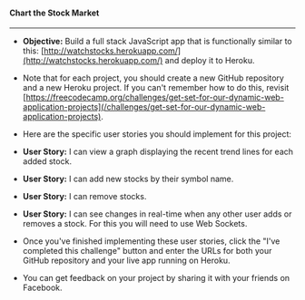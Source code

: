 #### Chart the Stock Market

* * *

*   **Objective:** Build a full stack JavaScript app that is functionally similar to this: [http://watchstocks.herokuapp.com/](http://watchstocks.herokuapp.com/) and deploy it to Heroku.

*   Note that for each project, you should create a new GitHub repository and a new Heroku project. If you can't remember how to do this, revisit [https://freecodecamp.org/challenges/get-set-for-our-dynamic-web-application-projects](/challenges/get-set-for-our-dynamic-web-application-projects).

*   Here are the specific user stories you should implement for this project:

*   **User Story:** I can view a graph displaying the recent trend lines for each added stock.

*   **User Story:** I can add new stocks by their symbol name.

*   **User Story:** I can remove stocks.

*   **User Story:** I can see changes in real-time when any other user adds or removes a stock. For this you will need to use Web Sockets.

*   Once you've finished implementing these user stories, click the "I've completed this challenge" button and enter the URLs for both your GitHub repository and your live app running on Heroku.

*   You can get feedback on your project by sharing it with your friends on Facebook.